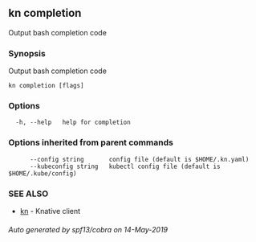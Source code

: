 ## kn completion

Output bash completion code

### Synopsis

Output bash completion code

```
kn completion [flags]
```

### Options

```
  -h, --help   help for completion
```

### Options inherited from parent commands

```
      --config string       config file (default is $HOME/.kn.yaml)
      --kubeconfig string   kubectl config file (default is $HOME/.kube/config)
```

### SEE ALSO

* [kn](kn.md)	 - Knative client

###### Auto generated by spf13/cobra on 14-May-2019
